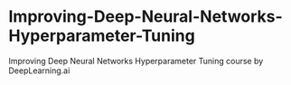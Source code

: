# Improving-Deep-Neural-Networks-Hyperparameter-Tuning
Improving Deep Neural Networks Hyperparameter Tuning course by DeepLearning.ai
